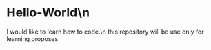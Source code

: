 # Hello-World\n
I would like to learn how to code.\n
this repository will be use only for learning proposes 
